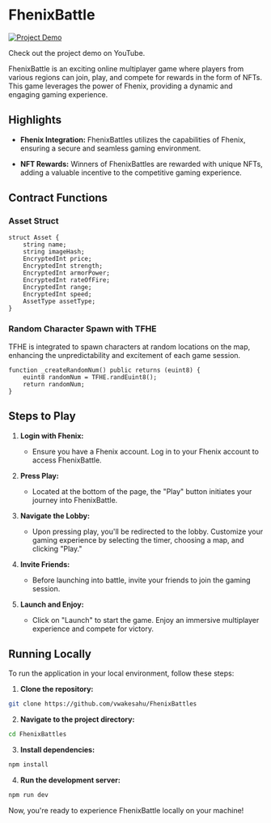 # FhenixBattle

[![Project Demo](https://img.youtube.com/vi/hvfTCB2xZBA/maxresdefault.jpg)](https://www.youtube.com/watch?v=hvfTCB2xZBA)

Check out the project demo on YouTube.

FhenixBattle is an exciting online multiplayer game where players from various regions can join, play, and compete for rewards in the form of NFTs. This game leverages the power of Fhenix, providing a dynamic and engaging gaming experience.

## Highlights
- **Fhenix Integration:** FhenixBattles utilizes the capabilities of Fhenix, ensuring a secure and seamless gaming environment.
  
- **NFT Rewards:** Winners of FhenixBattles are rewarded with unique NFTs, adding a valuable incentive to the competitive gaming experience.

## Contract Functions

### Asset Struct

```solidity
struct Asset {
    string name;
    string imageHash;
    EncryptedInt price;
    EncryptedInt strength;
    EncryptedInt armorPower;
    EncryptedInt rateOfFire;
    EncryptedInt range;
    EncryptedInt speed;
    AssetType assetType;
}
```

### Random Character Spawn with TFHE
TFHE is integrated to spawn characters at random locations on the map, enhancing the unpredictability and excitement of each game session.
```solidity
function _createRandomNum() public returns (euint8) {
    euint8 randomNum = TFHE.randEuint8();
    return randomNum;
}
```
## Steps to Play

1. **Login with Fhenix:**
   - Ensure you have a Fhenix account. Log in to your Fhenix account to access FhenixBattle.

2. **Press Play:**
   - Located at the bottom of the page, the "Play" button initiates your journey into FhenixBattle.

3. **Navigate the Lobby:**
   - Upon pressing play, you'll be redirected to the lobby. Customize your gaming experience by selecting the timer, choosing a map, and clicking "Play."

4. **Invite Friends:**
   - Before launching into battle, invite your friends to join the gaming session.

5. **Launch and Enjoy:**
   - Click on "Launch" to start the game. Enjoy an immersive multiplayer experience and compete for victory.

## Running Locally

To run the application in your local environment, follow these steps:

1. **Clone the repository:**
```bash
git clone https://github.com/vwakesahu/FhenixBattles
```
2. **Navigate to the project directory:**
 ```bash
 cd FhenixBattles
```
3. **Install dependencies:**
 ```bash
 npm install
```
4. **Run the development server:**
 ```bash
 npm run dev
```

Now, you're ready to experience FhenixBattle locally on your machine! 
